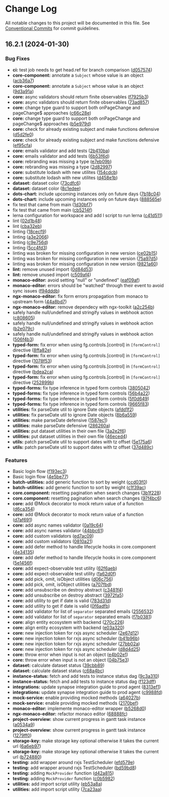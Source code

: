 # Change Log

All notable changes to this project will be documented in this file.
See [Conventional Commits](https://conventionalcommits.org) for commit guidelines.

## 16.2.1 (2024-01-30)


### Bug Fixes

* **ci:** test job needs to get head.ref for branch comparison ([d057574](https://github.com/davidecavaliere/ngx-toolkit/commit/d0575747c0c1fb7c63f279dfdc9bcc05102b1c25))
* **core-component:** annotate a `Subject` whose value is an object ([acb36a7](https://github.com/davidecavaliere/ngx-toolkit/commit/acb36a716562a53d9b7fe3db6189947532af618c))
* **core-component:** annotate a `Subject` whose value is an object ([9d3a91a](https://github.com/davidecavaliere/ngx-toolkit/commit/9d3a91a5b83491069ed19e5a8e1c18cfce8db4d2))
* **core:** async validators should return finite observables ([f7925b3](https://github.com/davidecavaliere/ngx-toolkit/commit/f7925b3b7845a28af3cda51e392b9d8c4d6a8ed5))
* **core:** async validators should return finite observables ([73ad857](https://github.com/davidecavaliere/ngx-toolkit/commit/73ad857113c00cd0c2bd3412fa1af74f404db52b))
* **core:** change type guard to support both onPageChange and pageChange$ approaches ([c66c28e](https://github.com/davidecavaliere/ngx-toolkit/commit/c66c28eb0ba083e016d6ace2ca88a2f1ef019936))
* **core:** change type guard to support both onPageChange and pageChange$ approaches ([b5e979d](https://github.com/davidecavaliere/ngx-toolkit/commit/b5e979d057f3cf1008aee86fdee0ed463ee04ca2))
* **core:** check for already existing subject and make functions defensive ([d5d2fe0](https://github.com/davidecavaliere/ngx-toolkit/commit/d5d2fe07bc9d49b8add65c065f0ae4ca3ba2b089))
* **core:** check for already existing subject and make functions defensive ([ef95cfa](https://github.com/davidecavaliere/ngx-toolkit/commit/ef95cfab2a355ff0fb2abd04c0992ae1659fccf9))
* **core:** emails validator and add tests ([2b410ba](https://github.com/davidecavaliere/ngx-toolkit/commit/2b410ba7956ff8cdb4285f453068456df8251cd0))
* **core:** emails validator and add tests ([6b53f6d](https://github.com/davidecavaliere/ngx-toolkit/commit/6b53f6de12fa326b311780727821b2471331ef8a))
* **core:** rebranding was missing a type ([e7eb09b](https://github.com/davidecavaliere/ngx-toolkit/commit/e7eb09bcada63b4369ec2ecd61aae3f5235ae807))
* **core:** rebranding was missing a type ([2d82997](https://github.com/davidecavaliere/ngx-toolkit/commit/2d8299777cb49051464ab60f8d93b12688ca412a))
* **core:** substitute lodash with new utilites ([154cdcb](https://github.com/davidecavaliere/ngx-toolkit/commit/154cdcb9961f70abc4c3a7544707329f9ed14576))
* **core:** substitute lodash with new utilites ([d458e1b](https://github.com/davidecavaliere/ngx-toolkit/commit/d458e1b6ab1f88cc208ea4f044f8304293b15ff9))
* **dataset:** dataset color ([73cdfc6](https://github.com/davidecavaliere/ngx-toolkit/commit/73cdfc648332ca01966d2781858b44b53a7a5d76))
* **dataset:** dataset color ([8c1edee](https://github.com/davidecavaliere/ngx-toolkit/commit/8c1edeef23cecab3687f6dd035117b20c022bb1a))
* **dots-chart:** include upcoming instances only on future days ([7b18c04](https://github.com/davidecavaliere/ngx-toolkit/commit/7b18c04250ee05b2855f998753059d70e50e39dc))
* **dots-chart:** include upcoming instances only on future days ([888565e](https://github.com/davidecavaliere/ngx-toolkit/commit/888565e1c3aa496c128a3801819e1b4755449316))
* fix test that came from main ([1d30bf7](https://github.com/davidecavaliere/ngx-toolkit/commit/1d30bf77d2a80270bdb7d1a7a8c05479748e89c6))
* fix test that came from main ([cb5214f](https://github.com/davidecavaliere/ngx-toolkit/commit/cb5214f414dae617c249d6a95c33f51e98733497))
* lerna configuration for workspace and add l script to run lerna ([c41d511](https://github.com/davidecavaliere/ngx-toolkit/commit/c41d511f63edb396e7942264e82af619a1abf956))
* lint ([02d1b48](https://github.com/davidecavaliere/ngx-toolkit/commit/02d1b48385cdf98280b1ac373a93b97cd2c19a0a))
* lint ([cba32eb](https://github.com/davidecavaliere/ngx-toolkit/commit/cba32eb0fa7d122562e47dc37782c1edf4fe49f5))
* linting ([18cecf9](https://github.com/davidecavaliere/ngx-toolkit/commit/18cecf94dce8a16f6bf899e9d7e85786f8b3096d))
* linting ([a3e2066](https://github.com/davidecavaliere/ngx-toolkit/commit/a3e2066058611c13d5c2c60c2fcd940d6f81cac5))
* linting ([c9e756d](https://github.com/davidecavaliere/ngx-toolkit/commit/c9e756dfc359bee500f964eea183c49fea452a69))
* linting ([5cc4fd3](https://github.com/davidecavaliere/ngx-toolkit/commit/5cc4fd3af8170338e7b1343871def0d091015de7))
* linting was broken for missing configuration in new version ([ce02b15](https://github.com/davidecavaliere/ngx-toolkit/commit/ce02b15be8e2d4d1a7c2de12d080e261edd9f88c))
* linting was broken for missing configuration in new version ([75a97d5](https://github.com/davidecavaliere/ngx-toolkit/commit/75a97d5190364f46dd05b77916d3572652908102))
* linting was broken for missing configuration in new version ([9821a60](https://github.com/davidecavaliere/ngx-toolkit/commit/9821a60c16725e62569eb7604eea24bd2602e2e1))
* **lint:** remove unused import ([0d84d53](https://github.com/davidecavaliere/ngx-toolkit/commit/0d84d5372f89c756b7f23c7d2a447d6db652aba0))
* **lint:** remove unused import ([c509af4](https://github.com/davidecavaliere/ngx-toolkit/commit/c509af4656918f86f4fbcfa8a5719f337e936523))
* **monaco-editor:** avoid setting "null" or "undefined" ([eaf09af](https://github.com/davidecavaliere/ngx-toolkit/commit/eaf09af3437ce1d4dbf7965848dc0ee13802fdfb))
* **monaco-editor:** errors should be "watched" through their event to avoid sync issues ([f94dddb](https://github.com/davidecavaliere/ngx-toolkit/commit/f94dddb7c9d73d0d239324e494ba0924d7406a85))
* **ngx-monaco-editor:** fix form errors propagation from monaco to upstream form ([44a8bd7](https://github.com/davidecavaliere/ngx-toolkit/commit/44a8bd745d8aab8e9dacdd26e29f818c66f58efc))
* **ngx-monaco-editor:** remove dependecy with ngx-toolkit ([a2c254b](https://github.com/davidecavaliere/ngx-toolkit/commit/a2c254bcbabf1fec28f3bda40074b4a4106a1c9e))
* safely handle null/undefined and stringify values in webhook action ([c808605](https://github.com/davidecavaliere/ngx-toolkit/commit/c808605ed702c27aa42bbdf6bebb4043029ca71e))
* safely handle null/undefined and stringify values in webhook action ([b2e079c](https://github.com/davidecavaliere/ngx-toolkit/commit/b2e079c6bed07b3d28bd1c510c073609e772b115))
* safely handle null/undefined and stringify values in webhook action ([506f4b3](https://github.com/davidecavaliere/ngx-toolkit/commit/506f4b3c28b44708fa0447c2c8ebed36ce9d8cad))
* **typed-form:** fix error when using fg.controls.[control] in `[formControl]` directive ([8ffa82e](https://github.com/davidecavaliere/ngx-toolkit/commit/8ffa82ec753017a84a91db476800c6ebb1a121dc))
* **typed-form:** fix error when using fg.controls.[control] in `[formControl]` directive ([1078f53](https://github.com/davidecavaliere/ngx-toolkit/commit/1078f5391eaf0b9f2400e1217d1d3589cf5b9a30))
* **typed-form:** fix error when using fg.controls.[control] in `[formControl]` directive ([bdea2ca](https://github.com/davidecavaliere/ngx-toolkit/commit/bdea2ca6282b97934f47a5f6abeeb08260763c52))
* **typed-form:** fix error when using fg.controls.[control] in `[formControl]` directive ([252899b](https://github.com/davidecavaliere/ngx-toolkit/commit/252899b5ecbd49282a32d05d1c88993fbe688bc3))
* **typed-forms:** fix type inference in typed form controls ([3805042](https://github.com/davidecavaliere/ngx-toolkit/commit/3805042a021d6baf50f7534b15a029ad800ded0d))
* **typed-forms:** fix type inference in typed form controls ([56b4a22](https://github.com/davidecavaliere/ngx-toolkit/commit/56b4a2237714bae24ba9edc5c837f1f3fe1f0828))
* **typed-forms:** fix type inference in typed form controls ([5f0d649](https://github.com/davidecavaliere/ngx-toolkit/commit/5f0d64976ddb9a34d4faffb667b6ac87fcae1b5a))
* **typed-forms:** fix type inference in typed form controls ([9665f83](https://github.com/davidecavaliere/ngx-toolkit/commit/9665f83014b258e86f6913930f345e1143aae42f))
* **utilities:** fix parseDate util to ignore Date objects ([afdd1f2](https://github.com/davidecavaliere/ngx-toolkit/commit/afdd1f2713a26ed1720fa380a0c1079e81a2d28f))
* **utilities:** fix parseDate util to ignore Date objects ([8b6a559](https://github.com/davidecavaliere/ngx-toolkit/commit/8b6a559fddcce51278ca4e85ce2056f2296a806d))
* **utilities:** make parseDate defensive ([1587ec1](https://github.com/davidecavaliere/ngx-toolkit/commit/1587ec1ea6b56e409b66d34a0dfc8fb4b4510821))
* **utilities:** make parseDate defensive ([286260a](https://github.com/davidecavaliere/ngx-toolkit/commit/286260a2d5c18e05f47cc1deeb1e94beb5d10d17))
* **utilities:** put dataset utilities in their own file ([3a2e2f6](https://github.com/davidecavaliere/ngx-toolkit/commit/3a2e2f6f2d9e741cf89d3947ef423f527ff32f65))
* **utilities:** put dataset utilities in their own file ([46eced4](https://github.com/davidecavaliere/ngx-toolkit/commit/46eced42fb64fb1d7749d76763994d35ee0abe67))
* **utils:** patch parseDate util to support dates with tz offset ([5e175a6](https://github.com/davidecavaliere/ngx-toolkit/commit/5e175a654aca75957b24dacdd4776b9af6197f85))
* **utils:** patch parseDate util to support dates with tz offset ([37d489c](https://github.com/davidecavaliere/ngx-toolkit/commit/37d489c814304818033db4a62eed9cb2533ba14e))


### Features

* Basic login flow ([f193ec3](https://github.com/davidecavaliere/ngx-toolkit/commit/f193ec387d8d10a7ad14ada0856d3fa52ee9bc7b))
* Basic login flow ([4e5be77](https://github.com/davidecavaliere/ngx-toolkit/commit/4e5be77fd163171f9dd10b76d50efe8c317f62b2))
* **batch-utilities:** add generic function to sort by weight ([ccd03f0](https://github.com/davidecavaliere/ngx-toolkit/commit/ccd03f03c8ef7308e3dad15b74925be113cafcee))
* **batch-utilities:** add generic function to sort by weight ([c1f39ac](https://github.com/davidecavaliere/ngx-toolkit/commit/c1f39ac01199ded52840dc4da374058ebe43fee8))
* **core.component:** resetting pagination when search changes ([3b1f228](https://github.com/davidecavaliere/ngx-toolkit/commit/3b1f228f9d26842d15d4139b24ea8864385e9ea9))
* **core.component:** resetting pagination when search changes ([97f4bc6](https://github.com/davidecavaliere/ngx-toolkit/commit/97f4bc6377331905c3cdf20f625ac9a1d2ccc9b8))
* **core:** add @Mock decorator to mock return value of a function ([d6ca354](https://github.com/davidecavaliere/ngx-toolkit/commit/d6ca3545eaaee10f1d475b5c30351d83bef9fa07))
* **core:** add @Mock decorator to mock return value of a function ([d7af691](https://github.com/davidecavaliere/ngx-toolkit/commit/d7af6917909e642a5939c7263fd904a30a16fd10))
* **core:** add async names validator ([0a19c64](https://github.com/davidecavaliere/ngx-toolkit/commit/0a19c648589134fb5d5d409a7a59e33484e42c6d))
* **core:** add async names validator ([44bbc61](https://github.com/davidecavaliere/ngx-toolkit/commit/44bbc61f66543c4db18839be55dda0d3aff32bc9))
* **core:** add custom validators ([ed7ac09](https://github.com/davidecavaliere/ngx-toolkit/commit/ed7ac09237b5b5d810f7361e82c967bef75ce077))
* **core:** add custom validators ([0810a21](https://github.com/davidecavaliere/ngx-toolkit/commit/0810a21df988ca3e1c1b0295026c455481c830d7))
* **core:** add defer method to handle lifecycle hooks in core.component ([4e34135](https://github.com/davidecavaliere/ngx-toolkit/commit/4e34135f5040ddb0b05a1fd75a808c556ea3ac9a))
* **core:** add defer method to handle lifecycle hooks in core.component ([5e1456f](https://github.com/davidecavaliere/ngx-toolkit/commit/5e1456fab8f7730a1509362a7ef585939fb044b9))
* **core:** add expect-observable test utility ([62f6aeb](https://github.com/davidecavaliere/ngx-toolkit/commit/62f6aeb3286bab108bf777df8994e26d990f1f97))
* **core:** add expect-observable test utility ([fa62d0f](https://github.com/davidecavaliere/ngx-toolkit/commit/fa62d0f9bfd341923cef621be22bdc27df69eb84))
* **core:** add pick, omit, isObject utilities ([d06c756](https://github.com/davidecavaliere/ngx-toolkit/commit/d06c75632b3d0071855aed64f938ecef988845e0))
* **core:** add pick, omit, isObject utilities ([a707fbd](https://github.com/davidecavaliere/ngx-toolkit/commit/a707fbdf9e8fe8044b06b5850b3e3cbebdb938c3))
* **core:** add unsubscribe on destroy abstract ([c3481f4](https://github.com/davidecavaliere/ngx-toolkit/commit/c3481f4346c142213559f8a1701b3ab87be95187))
* **core:** add unsubscribe on destroy abstract ([3972fa5](https://github.com/davidecavaliere/ngx-toolkit/commit/3972fa5f32bf25ddf3e8b34dda2314a17e534e60))
* **core:** add utility to get if date is valid ([783d31d](https://github.com/davidecavaliere/ngx-toolkit/commit/783d31de7095097415139b4c282174ed01431794))
* **core:** add utility to get if date is valid ([0f6adfb](https://github.com/davidecavaliere/ngx-toolkit/commit/0f6adfbfc5c78cb5326de637c9f719490bdd78e5))
* **core:** add validator for list of `separator` separated emails ([2556532](https://github.com/davidecavaliere/ngx-toolkit/commit/2556532d62925c5b0ec3120d3e379782e4270590))
* **core:** add validator for list of `separator` separated emails ([f7b0381](https://github.com/davidecavaliere/ngx-toolkit/commit/f7b0381a459a61465130e291d52af03c7447a799))
* **core:** align entity ecosystem with backend ([270c226](https://github.com/davidecavaliere/ngx-toolkit/commit/270c226511a0a97617f651ecf605c0c0edea9966))
* **core:** align entity ecosystem with backend ([e03a320](https://github.com/davidecavaliere/ngx-toolkit/commit/e03a320716df9674ff38cd2e24b2234c8a1acf40))
* **core:** new injection token for rxjs async scheduler ([2e67d12](https://github.com/davidecavaliere/ngx-toolkit/commit/2e67d127827b6298289af372c6221ce18e7dd9f8))
* **core:** new injection token for rxjs async scheduler ([b41b96b](https://github.com/davidecavaliere/ngx-toolkit/commit/b41b96bf15efe6496e99ca465498b994de62c318))
* **core:** new injection token for rxjs async scheduler ([27bb02a](https://github.com/davidecavaliere/ngx-toolkit/commit/27bb02a57c466cd3cc012728d1628f7c7b25e7fa))
* **core:** new injection token for rxjs async scheduler ([d8d4d25](https://github.com/davidecavaliere/ngx-toolkit/commit/d8d4d25567831ae6cc7c5abc66be7734b1a715f5))
* **core:** throw error when input is not an object ([e4b02e1](https://github.com/davidecavaliere/ngx-toolkit/commit/e4b02e10ca3b358e474ac62b3c33988c476d085d))
* **core:** throw error when input is not an object ([04b75e3](https://github.com/davidecavaliere/ngx-toolkit/commit/04b75e31b8cf9f1db2185275e11214f577d3c90a))
* **dataset:** calculate dataset status ([39cbb89](https://github.com/davidecavaliere/ngx-toolkit/commit/39cbb897e102c9b13d4b40ee8753fe27b29e0fe4))
* **dataset:** calculate dataset status ([c68a4bc](https://github.com/davidecavaliere/ngx-toolkit/commit/c68a4bccef24b69ffa284fd1ee2f34a798b85b6e))
* **instance-status:** fetch and add tests to instance status dag ([9c3a310](https://github.com/davidecavaliere/ngx-toolkit/commit/9c3a3104cb888d851c3c66f30f2607ef27793d08))
* **instance-status:** fetch and add tests to instance status dag ([f123dff](https://github.com/davidecavaliere/ngx-toolkit/commit/f123dff1ba46b887f7f5325ec6d884682c45a48c))
* **integrations:** update synapse integration guide to prod agent ([8313ef1](https://github.com/davidecavaliere/ngx-toolkit/commit/8313ef1d86c4a7ab49d03e4d837a37ffb825c58b))
* **integrations:** update synapse integration guide to prod agent ([c9988fd](https://github.com/davidecavaliere/ngx-toolkit/commit/c9988fdc46c8d2d7857054036aee9bc30e24d94d))
* **mock-service:** enable providing mocked methods ([a64027b](https://github.com/davidecavaliere/ngx-toolkit/commit/a64027bbe905cd3c1fd03d8d2690f8dd1c1b59f4))
* **mock-service:** enable providing mocked methods ([2170bef](https://github.com/davidecavaliere/ngx-toolkit/commit/2170befdc5da83baab7711990e79e0a3231e4c6e))
* **monaco-editor:** implemente monaco-editor wrapper ([b5268d0](https://github.com/davidecavaliere/ngx-toolkit/commit/b5268d06084a137c443fcf6a72b19a8af8734b7b))
* **ngx-monaco-editor:** refactor monaco editor ([68888fc](https://github.com/davidecavaliere/ngx-toolkit/commit/68888fcf6bb8852e7b1cff586f89d3d20d640c0b))
* **project-overview:** show current progress in gantt task instance ([a0534a9](https://github.com/davidecavaliere/ngx-toolkit/commit/a0534a93950c4cce15ae456c75b83fc20e4b6358))
* **project-overview:** show current progress in gantt task instance ([1279ff0](https://github.com/davidecavaliere/ngx-toolkit/commit/1279ff0c97e52a609da15b4efd376bd28950c1ba))
* **storage-key:** make storage key optional otherwise it takes the current url ([6a6eb97](https://github.com/davidecavaliere/ngx-toolkit/commit/6a6eb977c7c2f02051f60d163be0d8cc05a4deef))
* **storage-key:** make storage key optional otherwise it takes the current url ([b724880](https://github.com/davidecavaliere/ngx-toolkit/commit/b724880d0f666377f91c748d64e48cdedbad4640))
* **testing:** add wrapper around rxjs TestScheduler ([efd579e](https://github.com/davidecavaliere/ngx-toolkit/commit/efd579e942641750d23536bd1df140b9ecca161a))
* **testing:** add wrapper around rxjs TestScheduler ([bd59bd8](https://github.com/davidecavaliere/ngx-toolkit/commit/bd59bd867b89f446c2a9ae5dbb44981214f3d530))
* **testing:** adding `MockProvider` function ([d42a815](https://github.com/davidecavaliere/ngx-toolkit/commit/d42a8159924479d98076505c4836c55cd233a9d8))
* **testing:** adding `MockProvider` function ([c0b5982](https://github.com/davidecavaliere/ngx-toolkit/commit/c0b598205a3caab11164d2f669d2aa9728ae98f5))
* **utilities:** add import script utility ([eb53a8a](https://github.com/davidecavaliere/ngx-toolkit/commit/eb53a8a46e6744d8afdf28e30738ba5babdc94df))
* **utilities:** add import script utility ([7ca23aa](https://github.com/davidecavaliere/ngx-toolkit/commit/7ca23aa233adc486854df6516ae4b1ac46120485))
